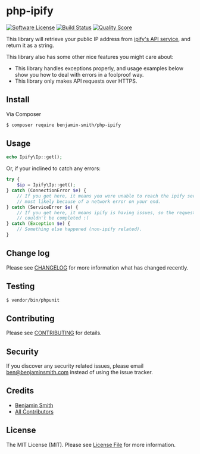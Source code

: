 # php-ipify

[![Software License](https://img.shields.io/badge/license-MIT-brightgreen.svg?style=flat-square)](LICENSE.md)
[![Build Status](https://img.shields.io/travis/benjamin-smith/php-ipify/master.svg?style=flat-square)](https://travis-ci.org/benjamin-smith/php-ipify)
[![Quality Score](https://img.shields.io/scrutinizer/g/benjamin-smith/php-ipify.svg?style=flat-square)](https://scrutinizer-ci.com/g/benjamin-smith/php-ipify)

This library will retrieve your public IP address from [ipify's API service](https://www.ipify.org/), and return it as a string.

This library also has some other nice features you might care about:

* This library handles exceptions properly, and usage examples below show you how to deal with errors in a foolproof way.
* This library only makes API requests over HTTPS.

## Install

Via Composer

``` bash
$ composer require benjamin-smith/php-ipify
```

## Usage

``` php
echo Ipify\Ip::get();
```

Or, if your inclined to catch any errors:

```php
try {
    $ip = Ipify\Ip::get();    
} catch (ConnectionError $e) {
    // If you get here, it means you were unable to reach the ipify service,
    // most likely because of a network error on your end.
} catch (ServiceError $e) {
    // If you get here, it means ipify is having issues, so the request
    // couldn't be completed :(
} catch (Exception $e) {
    // Something else happened (non-ipify related).
}
```

## Change log

Please see [CHANGELOG](CHANGELOG.md) for more information what has changed recently.

## Testing

``` bash
$ vendor/bin/phpunit
```

## Contributing

Please see [CONTRIBUTING](CONTRIBUTING.md) for details.

## Security

If you discover any security related issues, please email ben@benjaminsmith.com instead of using the issue tracker.

## Credits

- [Benjamin Smith](https://github.com/benjaminsmith)
- [All Contributors](../../contributors)

## License

The MIT License (MIT). Please see [License File](LICENSE.md) for more information.
